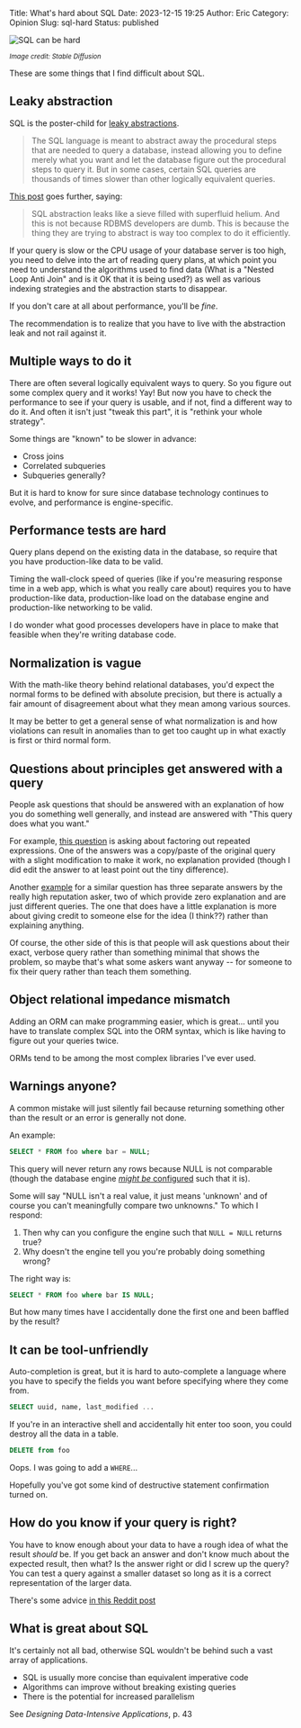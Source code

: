 Title: What's hard about SQL
Date: 2023-12-15 19:25
Author: Eric
Category: Opinion
Slug: sql-hard
Status: published

![SQL can be hard]({static}/images/sql-hard.png)

<small>*Image credit: Stable Diffusion*</small>

These are some things that I find difficult about SQL.

## Leaky abstraction

SQL is the poster-child for [leaky
abstractions](https://www.joelonsoftware.com/2002/11/11/the-law-of-leaky-abstractions/).

> The SQL language is meant to abstract away the procedural steps that are needed to
> query a database, instead allowing you to define merely what you want and let the
> database figure out the procedural steps to query it. But in some cases, certain SQL
> queries are thousands of times slower than other logically equivalent queries.

[This post](https://explainextended.com/2009/07/12/double-thinking-in-sql/) goes
further, saying:

> SQL abstraction leaks like a sieve filled with superfluid helium. And this is not
> because RDBMS developers are dumb. This is because the thing they are trying to
> abstract is way too complex to do it efficiently.

If your query is slow or the CPU usage of your database server is too high, you need to
delve into the art of reading query plans, at which point you need to understand the
algorithms used to find data (What is a "Nested Loop Anti Join" and is it OK that it is
being used?) as well as various indexing strategies and the abstraction starts to
disappear.

If you don't care at all about performance, you'll be *fine*.

The recommendation is to realize that you have to live with the abstraction leak and not
rail against it.

## Multiple ways to do it

There are often several logically equivalent ways to query. So you figure out some
complex query and it works! Yay! But now you have to check the performance to see if
your query is usable, and if not, find a different way to do it. And often it isn't just
"tweak this part", it is "rethink your whole strategy".

Some things are "known" to be slower in advance:

* Cross joins
* Correlated subqueries
* Subqueries generally?

But it is hard to know for sure since database technology continues to evolve, and
performance is engine-specific.

## Performance tests are hard

Query plans depend on the existing data in the database, so require that you have
production-like data to be valid.

Timing the wall-clock speed of queries (like if you're measuring response time in a web
app, which is what you really care about) requires you to have production-like data,
production-like load on the database engine and production-like networking to be valid.

I do wonder what good processes developers have in place to make that feasible when
they're writing database code.

## Normalization is vague

With the math-like theory behind relational databases, you'd expect the normal forms to
be defined with absolute precision, but there is actually a fair amount of disagreement
about what they mean among various sources.

It may be better to get a general sense of what normalization is and how violations can
result in anomalies than to get too caught up in what exactly is first or third normal
form.

## Questions about principles get answered with a query

People ask questions that should be answered with an explanation of how you do something
well generally, and instead are answered with "This query does what you want."

For example, [this
question](https://stackoverflow.com/questions/2909758/how-can-i-factor-out-repeated-expressions-in-an-sql-query-column-aliases-dont)
is asking about factoring out repeated expressions. One of the answers was a copy/paste
of the original query with a slight modification to make it work, no explanation
provided (though I did edit the answer to at least point out the tiny difference).

Another
[example](https://stackoverflow.com/questions/5578918/reducing-redundancy-duplication-in-sql-code)
for a similar question has three separate answers by the really high reputation asker,
two of which provide zero explanation and are just different queries. The one that does
have a little explanation is more about giving credit to someone else for the idea (I
think??) rather than explaining anything.

Of course, the other side of this is that people will ask questions about their exact,
verbose query rather than something minimal that shows the problem, so maybe that's what
some askers want anyway -- for someone to fix their query rather than teach them
something.

## Object relational impedance mismatch

Adding an ORM can make programming easier, which is great... until you have to translate
complex SQL into the ORM syntax, which is like having to figure out your queries twice.

ORMs tend to be among the most complex libraries I've ever used.

## Warnings anyone?

A common mistake will just silently fail because returning something other than the
result or an error is generally not done.

An example:

```sql
SELECT * FROM foo where bar = NULL;
```

This query will never return any rows because NULL is not comparable (though the
database engine [*might be* configured](https://stackoverflow.com/a/1843460/86356) such
that it is).

Some will say "NULL isn't a real value, it just means 'unknown' and of course you can't
meaningfully compare two unknowns." To which I respond:

1. Then why can you configure the engine such that `NULL = NULL` returns true?
2. Why doesn't the engine tell you you're probably doing something wrong?

The right way is:

```sql
SELECT * FROM foo where bar IS NULL;
```

But how many times have I accidentally done the first one and been baffled by the
result?

## It can be tool-unfriendly

Auto-completion is great, but it is hard to auto-complete a language where you have to
specify the fields you want before specifying where they come from.

```sql
SELECT uuid, name, last_modified ...
```

If you're in an interactive shell and accidentally hit enter too soon, you could destroy
all the data in a table.

```sql
DELETE from foo
```

Oops. I was going to add a `WHERE`...

Hopefully you've got some kind of destructive statement confirmation turned on.

## How do you know if your query is right?

You have to know enough about your data to have a rough idea of what the result *should*
be. If you get back an answer and don't know much about the expected result, then what?
Is the answer right or did I screw up the query? You can test a query against a smaller
dataset so long as it is a correct representation of the larger data.

There's some advice [in this Reddit post](
https://www.reddit.com/r/SQL/comments/qea1ny/how_to_tell_if_a_query_is_correct/)

## What is great about SQL

It's certainly not all bad, otherwise SQL wouldn't be behind such a vast array of
applications.

- SQL is usually more concise than equivalent imperative code
- Algorithms can improve without breaking existing queries
- There is the potential for increased parallelism

See _Designing Data-Intensive Applications_, p. 43
